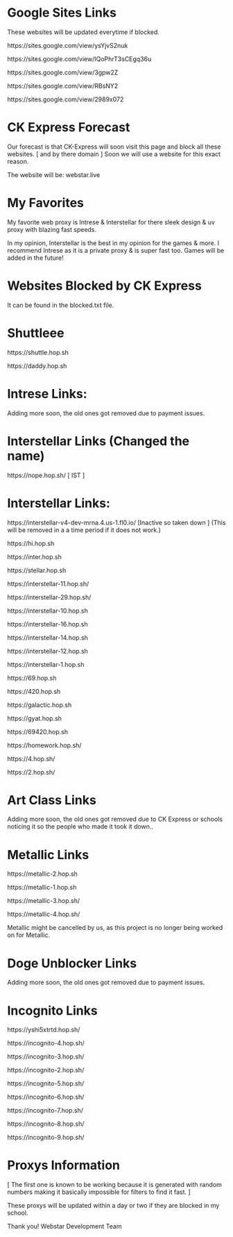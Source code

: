 # Google Sites Links

<p>These websites will be updated everytime if blocked.</p>

<p>https://sites.google.com/view/ysYjvS2nuk</p>
<p>https://sites.google.com/view/IQoPhrT3sCEgq36u</p>
<p>https://sites.google.com/view/3gpw2Z</p>
<p>https://sites.google.com/view/RBsNY2</p>
<p>https://sites.google.com/view/2989x072</p>

# CK Express Forecast

Our forecast is that CK-Express will soon visit this page and block all these websites. [ and by there domain ]
Soon we will use a website for this exact reason.

The website will be: webstar.live

# My Favorites

My favorite web proxy is Intrese & Interstellar for there sleek design & uv proxy with blazing fast speeds.

In my opinion, Interstellar is the best in my opinion for the games & more.
I recommend Intrese as it is a private proxy & is super fast too. Games will be added in the future!

# Websites Blocked by CK Express

It can be found in the blocked.txt file.

# Shuttleee 

<p>https://shuttle.hop.sh</p>
<p>https://daddy.hop.sh</p>

# Intrese Links:

<p>Adding more soon, the old ones got removed due to payment issues.</p>

# Interstellar Links (Changed the name)

<p>https://nope.hop.sh/ [ IST ] </p>

# Interstellar Links:

<p>https://interstellar-v4-dev-mrna.4.us-1.fl0.io/ [Inactive so taken down ] (This will be removed in a a time period if it does not work.) </p>
<p>https://hi.hop.sh</p>
<p>https://inter.hop.sh</p>
<p>https://stellar.hop.sh</p>
<p>https://interstellar-11.hop.sh/</p>
<p>https://interstellar-29.hop.sh/</p>
<p>https://interstellar-10.hop.sh</p>
<p>https://interstellar-16.hop.sh</p> 
<p>https://interstellar-14.hop.sh</p> 
<p>https://interstellar-12.hop.sh</p>
<p>https://interstellar-1.hop.sh</p>
<p>https://69.hop.sh</p>
<p>https://420.hop.sh</p>
<p>https://galactic.hop.sh</p>
<p>https://gyat.hop.sh</p>
<p>https://69420.hop.sh</p>
<p>https://homework.hop.sh/</p>
<p>https://4.hop.sh/</p>
<p>https://2.hop.sh/</p>


# Art Class Links

<p>Adding more soon, the old ones got removed due to CK Express or schools noticing it so the people who made it took it down..</p>

# Metallic Links

<p>https://metallic-2.hop.sh</p>
<p>https://metallic-1.hop.sh</p>
<p>https://metallic-3.hop.sh/</p>
<p>https://metallic-4.hop.sh/</p>

<p>Metallic might be cancelled by us, as this project is no longer being worked on for Metallic.</p>

# Doge Unblocker Links

<p>Adding more soon, the old ones got removed due to payment issues.</p>

# Incognito Links

<p>https://yshi5xtrtd.hop.sh/</p>
<p>https://incognito-4.hop.sh/</p>
<p>https://incognito-3.hop.sh/</p>
<p>https://incognito-2.hop.sh/</p>
<p>https://incognito-5.hop.sh/</p>
<p>https://incognito-6.hop.sh/</p>
<p>https://incognito-7.hop.sh/</p>
<p>https://incognito-8.hop.sh/</p>
<p>https://incognito-9.hop.sh/</p>

# Proxys Information

[ The first one is known to be working because it is generated with random numbers making it basically impossible for filters to find it fast. ]

These proxys will be updated within a day or two if they are blocked in my school. 

Thank you! Webstar Development Team








